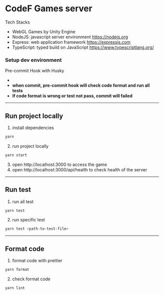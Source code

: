 # CodeF Games server

Tech Stacks

- WebGL Games by Unity Engine
- NodeJS: javascript server environment https://nodejs.org
- Express: web application framework https://expressjs.com
- TypeScript: typed build on JavaScript https://www.typescriptlang.org/

### Setup dev environment

Pre-commit Hook with Husky

-
- **when commit, pre-commit hook will check code format and run all tests**
- **If code format is wrong or test not pass, commit will failed**

---

## Run project locally

1. install dependencies

```zsh
yarn
```

2. run project locally

```zsh
yarn start
```

3. open http://localhost:3000 to access the game
4. open http://localhost:3000/api/health to check health of the server

---

## Run test

1. run all test

```zsh
yarn test
```

2. run specific test

```zsh
yarn test <path-to-test-file>
```

---

## Format code

1. format code with prettier

```zsh
yarn format
```

2. check format code

```zsh
yarn lint
```
